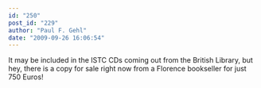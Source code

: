 ```yaml
---
id: "250"
post_id: "229"
author: "Paul F. Gehl"
date: "2009-09-26 16:06:54"
---
```

It may be included in the ISTC CDs coming out from the British Library, but hey, there is a copy for sale right now from a Florence bookseller for just 750 Euros!
